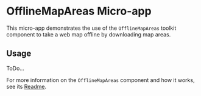 # OfflineMapAreas Micro-app

This micro-app demonstrates the use of the `OfflineMapAreas` toolkit component to take a web map offline by downloading map areas.

## Usage

ToDo…

For more information on the `OfflineMapAreas` component and how it works, see its [Readme](../../toolkit/offline).
